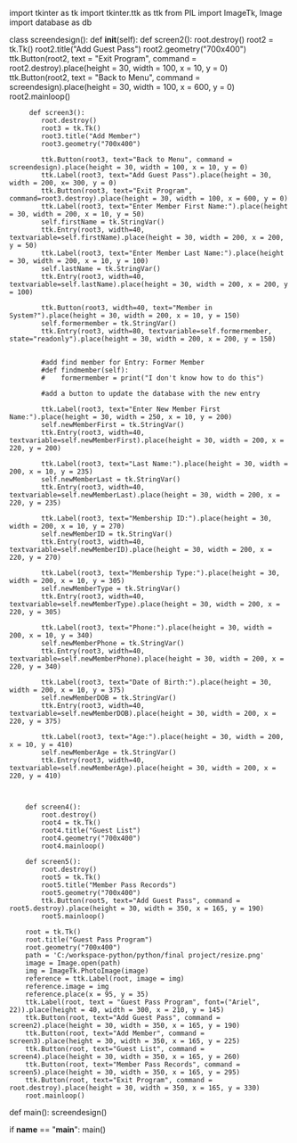 import tkinter as tk
import tkinter.ttk as ttk
from PIL import ImageTk, Image
import database as db

class screendesign():
    def __init__(self):
        def screen2():
            root.destroy()
            root2 = tk.Tk()
            root2.title("Add Guest Pass")
            root2.geometry("700x400")
            ttk.Button(root2, text = "Exit Program", command = root2.destroy).place(height = 30, width = 100, x = 10, y = 0)
            ttk.Button(root2, text = "Back to Menu", command = screendesign).place(height = 30, width = 100, x = 600, y = 0)
            root2.mainloop()
            
         def screen3():
            root.destroy()
            root3 = tk.Tk()
            root3.title("Add Member")
            root3.geometry("700x400")   
            
            ttk.Button(root3, text="Back to Menu", command = screendesign).place(height = 30, width = 100, x = 10, y = 0)
            ttk.Label(root3, text="Add Guest Pass").place(height = 30, width = 200, x= 300, y = 0)
            ttk.Button(root3, text="Exit Program", command=root3.destroy).place(height = 30, width = 100, x = 600, y = 0)
            ttk.Label(root3, text="Enter Member First Name:").place(height = 30, width = 200, x = 10, y = 50)
            self.firstName = tk.StringVar()
            ttk.Entry(root3, width=40, textvariable=self.firstName).place(height = 30, width = 200, x = 200, y = 50)
            ttk.Label(root3, text="Enter Member Last Name:").place(height = 30, width = 200, x = 10, y = 100)
            self.lastName = tk.StringVar()
            ttk.Entry(root3, width=40, textvariable=self.lastName).place(height = 30, width = 200, x = 200, y = 100)

            ttk.Button(root3, width=40, text="Member in System?").place(height = 30, width = 200, x = 10, y = 150)
            self.formermember = tk.StringVar()
            ttk.Entry(root3, width=80, textvariable=self.formermember, state="readonly").place(height = 30, width = 200, x = 200, y = 150)
        
        
            #add find member for Entry: Former Member
            #def findmember(self):
            #    formermember = print("I don't know how to do this")
            
            #add a button to update the database with the new entry
            
            ttk.Label(root3, text="Enter New Member First Name:").place(height = 30, width = 250, x = 10, y = 200)
            self.newMemberFirst = tk.StringVar()
            ttk.Entry(root3, width=40, textvariable=self.newMemberFirst).place(height = 30, width = 200, x = 220, y = 200)   
         
            ttk.Label(root3, text="Last Name:").place(height = 30, width = 200, x = 10, y = 235)
            self.newMemberLast = tk.StringVar()
            ttk.Entry(root3, width=40, textvariable=self.newMemberLast).place(height = 30, width = 200, x = 220, y = 235)   
            
            ttk.Label(root3, text="Membership ID:").place(height = 30, width = 200, x = 10, y = 270)
            self.newMemberID = tk.StringVar()
            ttk.Entry(root3, width=40, textvariable=self.newMemberID).place(height = 30, width = 200, x = 220, y = 270)   
         
            ttk.Label(root3, text="Membership Type:").place(height = 30, width = 200, x = 10, y = 305)
            self.newMemberType = tk.StringVar()
            ttk.Entry(root3, width=40, textvariable=self.newMemberType).place(height = 30, width = 200, x = 220, y = 305)   
         
            ttk.Label(root3, text="Phone:").place(height = 30, width = 200, x = 10, y = 340)
            self.newMemberPhone = tk.StringVar()
            ttk.Entry(root3, width=40, textvariable=self.newMemberPhone).place(height = 30, width = 200, x = 220, y = 340)   
            
            ttk.Label(root3, text="Date of Birth:").place(height = 30, width = 200, x = 10, y = 375)
            self.newMemberDOB = tk.StringVar()
            ttk.Entry(root3, width=40, textvariable=self.newMemberDOB).place(height = 30, width = 200, x = 220, y = 375)   
         
            ttk.Label(root3, text="Age:").place(height = 30, width = 200, x = 10, y = 410)
            self.newMemberAge = tk.StringVar()
            ttk.Entry(root3, width=40, textvariable=self.newMemberAge).place(height = 30, width = 200, x = 220, y = 410)   

            
            
        def screen4():
            root.destroy()
            root4 = tk.Tk()
            root4.title("Guest List")
            root4.geometry("700x400")
            root4.mainloop()
                
        def screen5():
            root.destroy()
            root5 = tk.Tk()
            root5.title("Member Pass Records")
            root5.geometry("700x400")
            ttk.Button(root5, text="Add Guest Pass", command = root5.destroy).place(height = 30, width = 350, x = 165, y = 190)
            root5.mainloop()
             
        root = tk.Tk()
        root.title("Guest Pass Program")
        root.geometry("700x400")  
        path = 'C:/workspace-python/python/final project/resize.png' 
        image = Image.open(path)
        img = ImageTk.PhotoImage(image)
        reference = ttk.Label(root, image = img)
        reference.image = img
        reference.place(x = 95, y = 35)
        ttk.Label(root, text = "Guest Pass Program", font=("Ariel", 22)).place(height = 40, width = 300, x = 210, y = 145)
        ttk.Button(root, text="Add Guest Pass", command = screen2).place(height = 30, width = 350, x = 165, y = 190)
        ttk.Button(root, text="Add Member", command = screen3).place(height = 30, width = 350, x = 165, y = 225)
        ttk.Button(root, text="Guest List", command = screen4).place(height = 30, width = 350, x = 165, y = 260)
        ttk.Button(root, text="Member Pass Records", command = screen5).place(height = 30, width = 350, x = 165, y = 295)
        ttk.Button(root, text="Exit Program", command = root.destroy).place(height = 30, width = 350, x = 165, y = 330)
        root.mainloop()
            
def main():
    screendesign()
    
if __name__ == "__main__":
    main()
